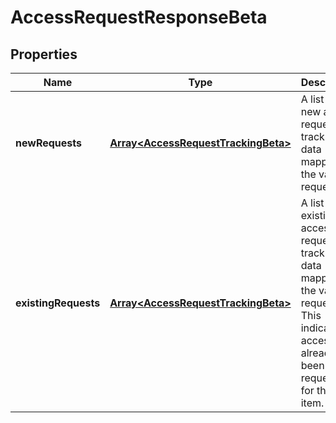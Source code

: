 # AccessRequestResponseBeta

## Properties

Name | Type | Description | Notes
------------ | ------------- | ------------- | -------------
**newRequests** | [**Array&lt;AccessRequestTrackingBeta&gt;**](AccessRequestTrackingBeta.md) | A list of new access request tracking data mapped to the values requested. | [optional] [default to undefined]
**existingRequests** | [**Array&lt;AccessRequestTrackingBeta&gt;**](AccessRequestTrackingBeta.md) | A list of existing access request tracking data mapped to the values requested.  This indicates access has already been requested for this item. | [optional] [default to undefined]

